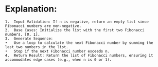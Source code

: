 # Explanation:
	1.	Input Validation: If n is negative, return an empty list since Fibonacci numbers are non-negative.
	2.	Base Cases: Initialize the list with the first two Fibonacci numbers, [0, 1].
	3.	Generate Sequence:
	•	Use a loop to calculate the next Fibonacci number by summing the last two numbers in the list.
	•	Stop if the next Fibonacci number exceeds n.
	4.	Return Result: Return the list of Fibonacci numbers, ensuring it accommodates edge cases (e.g., when n is 0 or 1).
